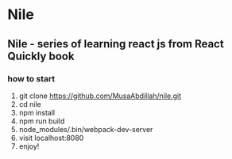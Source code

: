 # Nile
## Nile - series of learning react js from React Quickly book
### how to start
1. git clone <https://github.com/MusaAbdillah/nile.git>
2. cd nile
3. npm install
4. npm run build
5. node_modules/.bin/webpack-dev-server
6. visit localhost:8080
7. enjoy! 